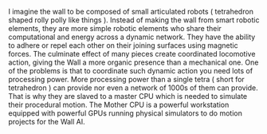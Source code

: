 
I imagine the wall to be composed of small articulated robots ( tetrahedron shaped rolly polly like things ). Instead of making the wall from smart robotic elements, they are more simple robotic elements who share their computational and energy across a dynamic network. They have the ability to adhere or repel each other on their joining surfaces using magnetic forces. The culminate effect of many pieces create coordinated locomotive action, giving the Wall a more organic presence than a mechanical one. 
One of the problems is that to coordinate such dynamic action you need lots of processing power. More processing power than a single tetra ( short for tetrahedron ) can provide nor even a network of 1000s of them can provide. That is why they are slaved to a master CPU which is needed to simulate their procedural motion. The Mother CPU is a powerful workstation equipped with powerful GPUs running physical simulators to do motion projects for the Wall AI. 
